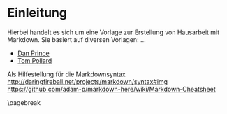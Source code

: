 # Einleitung
Hierbei handelt es sich um eine Vorlage zur Erstellung von Hausarbeit mit Markdown.
Sie basiert auf diversen Vorlagen: ...

* [Dan Prince](https://github.com/danprince/academic-pandoc.git)  
* [Tom Pollard](https://github.com/tompollard/phd_thesis_markdown)


Als Hilfestellung für die Markdownsyntax  
<http://daringfireball.net/projects/markdown/syntax#img>  
<https://github.com/adam-p/markdown-here/wiki/Markdown-Cheatsheet>  

\pagebreak
